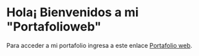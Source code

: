 # Hola¡ Bienvenidos a mi "Portafolioweb"


Para acceder a mi portafolio ingresa a este enlace [Portafolio web](https://29layun.github.io/Portafolioweb/).

